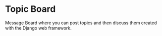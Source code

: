 # Topic Board 
Message Board where you can post topics and then discuss them created with the Django web framework.
